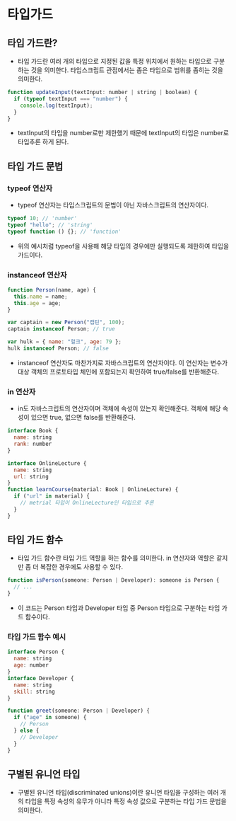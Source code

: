 # 타입가드

## **타입 가드란?**

- 타입 가드란 여러 개의 타입으로 지정된 값을 특정 위치에서 원하는 타입으로 구분하는 것을 의미한다. 타입스크립트 관점에서는 좁은 타입으로 범위를 좁히는 것을 의미한다.

```jsx
function updateInput(textInput: number | string | boolean) {
  if (typeof textInput === "number") {
    console.log(textInput);
  }
}
```

- textInput의 타입을 number로만 제한했기 때문에 textInput의 타입은 number로 타입추론 하게 된다.

## **타입 가드 문법**

### **typeof 연산자**

- typeof 연산자는 타입스크립트의 문법이 아닌 자바스크립트의 연산자이다.

```jsx
typeof 10; // 'number'
typeof "hello"; // 'string'
typeof function () {}; // 'function'
```

- 위의 예시처럼 typeof을 사용해 해당 타입의 경우에만 실행되도록 제한하여 타입을 가드이다.

### **instanceof 연산자**

```jsx
function Person(name, age) {
  this.name = name;
  this.age = age;
}

var captain = new Person("캡틴", 100);
captain instanceof Person; // true

var hulk = { name: "헐크", age: 79 };
hulk instanceof Person; // false
```

- instanceof 연산자도 마찬가지로 자바스크립트의 연산자이다. 이 연산자는 변수가 대상 객체의 프로토타입 체인에 포함되는지 확인하여 true/false를 반환해준다.

### **in 연산자**

- in도 자바스크립트의 연산자이며 객체에 속성이 있는지 확인해준다. 객체에 해당 속성이 있으면 true, 없으면 false를 반환해준다.

```jsx
interface Book {
  name: string
  rank: number
}

interface OnlineLecture {
  name: string
  url: string
}
function learnCourse(material: Book | OnlineLecture) {
  if ("url" in material) {
    // metrial 타입이 OnlineLecture인 타입으로 추론
  }
}
```

## **타입 가드 함수**

- 타입 가드 함수란 타입 가드 역할을 하는 함수를 의미한다. in 연산자와 역할은 같지만 좀 더 복잡한 경우에도 사용할 수 있다.

```jsx
function isPerson(someone: Person | Developer): someone is Person {
  // ...
}
```

- 이 코드는 Person 타입과 Developer 타입 중 Person 타입으로 구분하는 타입 가드 함수이다.

### **타입 가드 함수 예시**

```jsx
interface Person {
  name: string
  age: number
}
interface Developer {
  name: string
  skill: string
}

function greet(someone: Person | Developer) {
  if ("age" in someone) {
    // Person
  } else {
    // Developer
  }
}
```

## **구별된 유니언 타입**

- 구별된 유니언 타입(discriminated unions)이란 유니언 타입을 구성하는 여러 개의 타입을 특정 속성의 유무가 아니라 특정 속성 값으로 구분하는 타입 가드 문법을 의미한다.
